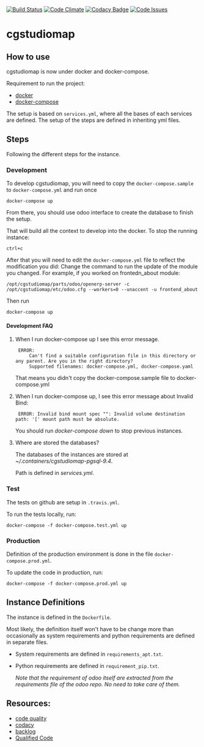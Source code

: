[![Build Status](https://travis-ci.org/cgstudiomap/cgstudiomap.svg?branch=develop)](https://travis-ci.org/cgstudiomap/cgstudiomap)
[![Code Climate](https://codeclimate.com/github/cgstudiomap/cgstudiomap/badges/gpa.svg)](https://codeclimate.com/github/cgstudiomap/cgstudiomap)
[![Codacy Badge](https://www.codacy.com/project/badge/204f84f106464aca9541acc97213c31a)](https://www.codacy.com/app/kender-jr/cgstudiomap)
[![Code Issues](https://www.quantifiedcode.com/api/v1/project/b7db6265f65443b0b61e21c5c0b257fe/badge.svg)](https://www.quantifiedcode.com/app/project/b7db6265f65443b0b61e21c5c0b257fe)


# cgstudiomap

## How to use

cgstudiomap is now under docker and docker-compose.

Requirement to run the project:
* [docker](https://docs.docker.com/engine/installation/)
* [docker-compose](https://docs.docker.com/compose/install/)

The setup is based on `services.yml`, where all the bases of each services are defined.
The setup of the steps are defined in inheriting yml files.

## Steps
Following the different steps for the instance.

### Development
To develop cgstudiomap, you will need to copy the `docker-compose.sample` to `docker-compose.yml`
and run once

    docker-compose up

From there, you should use odoo interface to create the database to finish the setup.

That will build all the context to develop into the docker. To stop the running instance:

    ctrl+c

After that you will need to edit the `docker-compose.yml` file to reflect the modification you did:
Change the command to run the update of the module you changed. For example, if you worked on frontedn_about module:

    /opt/cgstudiomap/parts/odoo/openerp-server -c /opt/cgstudiomap/etc/odoo.cfg --workers=0 --unaccent -u frontend_about

Then run

    docker-compose up

#### Development FAQ

1. When I run docker-compose up I see this error message.

        ERROR:
            Can't find a suitable configuration file in this directory or any parent. Are you in the right directory?
            Supported filenames: docker-compose.yml, docker-compose.yaml
    That means you didn't copy the docker-compose.sample file to docker-compose.yml

2. When I run docker-compose up, I see this error message about Invalid Bind:

        ERROR: Invalid bind mount spec "": Invalid volume destination path: '[' mount path must be absolute.

    You should run _docker-compose down_ to stop previous instances.

3. Where are stored the databases?

    The databases of the instances are stored at _~/.containers/cgstudiomap-pgsql-9.4_.

    Path is defined in _services.yml_.

### Test
The tests on github are setup in `.travis.yml`.

To run the tests locally, run:

    docker-compose -f docker-compose.test.yml up


### Production
Definition of the production environment is done in the file `docker-compose.prod.yml`.

To update the code in production, run:

    docker-compose -f docker-compose.prod.yml up


## Instance Definitions

The instance is defined in the `Dockerfile`.

Most likely, the definition itself won't have to be change more than occasionally as
system requirements and python requirements are defined in separate files.

* System requirements are defined in `requirements_apt.txt`.
* Python requirements are defined in `requirement_pip.txt`.

    _Note that the requirement of odoo itself are extracted from the requirements file of the odoo repo.
    No need to take care of them._


## Resources:
* [code quality](https://codeclimate.com/github/cgstudiomap/cgstudiomap)
* [codacy](https://www.codacy.com/app/kender-jr/cgstudiomap/dashboard)
* [backlog](https://huboard.com/cgstudiomap/cgstudiomap) 
* [Qualified Code](https://www.quantifiedcode.com/app/project/b7db6265f65443b0b61e21c5c0b257fe)
